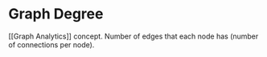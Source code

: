 # Graph Degree
[[Graph Analytics]] concept. Number of edges that each node has (number of connections per node).